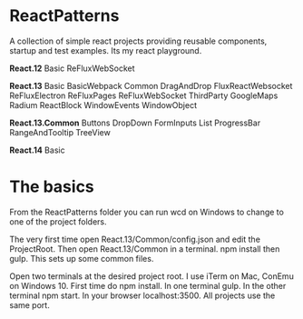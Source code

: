 # ReactPatterns

A collection of simple react projects providing reusable components, startup and test examples. Its my react playground.

**React.12**
	Basic
	ReFluxWebSocket

**React.13**
	Basic
	BasicWebpack
	Common
	DragAndDrop
	FluxReactWebsocket
	ReFluxElectron
	ReFluxPages
	ReFluxWebSocket
	ThirdParty
		GoogleMaps
		Radium
		ReactBlock
	WindowEvents
	WindowObject

**React.13.Common**
	Buttons
	DropDown
	FormInputs
	List
	ProgressBar
	RangeAndTooltip
	TreeView

**React.14**
	Basic

# The basics

From the ReactPatterns folder you can run wcd on Windows to change to one of the project folders.

The very first time open React.13/Common/config.json and edit the ProjectRoot. Then open React.13/Common in a terminal. npm install then gulp. This sets up some common files.

Open two terminals at the desired project root. I use iTerm on Mac, ConEmu on Windows 10. First time do npm install. In one terminal gulp. In the other terminal npm start. In your browser localhost:3500. All projects use the same port.
